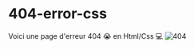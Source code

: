 # 404-error-css
Voici une page d'erreur 404 😭 en Html/Css 💻
![404](https://iyed-dev.github.io/404-error-css/404.png)

